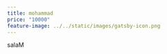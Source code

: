 ```yaml
---
title: mohammad
price: "10000"
feature-image: ../../static/images/gatsby-icon.png
---
```

<span>salaM</span>
